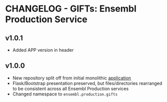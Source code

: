 CHANGELOG - GIFTs: Ensembl Production Service
=========================================

v1.0.1
------
- Added APP version in header

v1.0.0
------
- New repository split off from initial monolithic [application](https://github.com/Ensembl/ensembl-prodinf-legacy-srv)
- Flask/Bootstrap presentation preserved, but files/directories rearranged to be consistent across all Ensembl Production services 
- Changed namespace to `ensembl.production.gifts`
